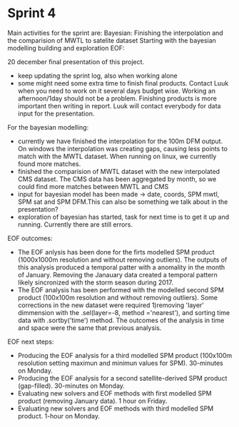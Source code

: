 # Sprint 4

Main activities for the sprint are:
Bayesian:
Finishing the interpolation and the comparision of MWTL to satelite dataset
Starting with the bayesian modelling building and exploration
EOF:

20 december final presentation of this project. 
* keep updating the sprint log, also when working alone
* some might need some extra time to finish final products. Contact Luuk when you need to work on it several days budget wise. Working an afternoon/1day should not be a problem. Finishing products is more important then writing in report. Luuk will contact everybody for data input for the presentation.

For the bayesian modelling:
* currently we have finished the interpolation for the 100m DFM output. On windows the interpolation was creating gaps, causing less points to match with the MWTL dataset. When running on linux, we currently found more matches.
* finished the comparision of MWTL dataset with the new interpolated CMS dataset. The CMS data has been aggregated by month, so we could find more matches between MWTL and CMS 
* input for bayesian model has been made -> date, coords, SPM mwtl, SPM sat and SPM DFM.This can also be something we talk about in the presentation? 
* exploration of bayesian has started, task for next time is to get it up and running. Currently there are still errors. 

EOF outcomes:
* The EOF anlysis has been done for the firts modelled SPM product (1000x1000m resolution and without removing outliers). The outputs of this analysis produced a temporal patter with a anomality in the month of January. Removing the Janauary data created a temporal pattern likely sincronized with the storm season during 2017.
* The EOF analysis has been performed with the modelled second SPM product (100x100m resolution and without removing outliers). Some corrections in the new dataset were required 1)removing 'layer' dimmension with the .sel(layer=-8, method ='nearest'), and sorting time data with .sortby('time') method. The outcomes of the analysis in time and space were the same that previous analysis. 


EOF next steps:
* Producing the EOF analysis for a third modelled SPM product (100x100m resolution setting maximun and minimun values for SPM). 30-minutes on Monday.
* Producing the EOF analysis for a second satellite-derived SPM product (gap-filled). 30-minutes on Monday.
* Evaluating new solvers and EOF methods with first modelled SPM product (removing January data). 1 hour on Friday.
* Evaluating new solvers and EOF methods with third modelled SPM product. 1-hour on Monday.
